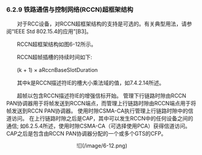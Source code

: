 ### 6.2.9 铁路通信与控制网络(RCCN)超框架结构
　　对于RCC设备，对RCCN超框架结构的支持是可选的。有关典型用法，请参阅“IEEE Std 802.15.4的应用”[B3]。

　　RCCN超框架结构如图6-12所示。

　　RCCN超帧插槽的持续时间如下:

　　(k + 1) × aRccnBaseSlotDuration

　　其中k是RCCN描述符IE的槽大小乘法域的值，如7.4.2.14所述。

　　超帧以包含RCCN描述符IE的增强信标开始。 管理下行链路时隙由RCCN PAN协调器用于将帧发送到RCCN端点，而管理上行链路时隙由RCCN端点用于将帧发送到RCCN PAN协调器。
使用时隙CSMA-CA执行管理上行链路时隙中的信道访问。 在上行链路时隙之后是CAP，其中可以发生RCCN中的任何设备之间的通信; 如6.2.5.4所述，使用时隙CSMA-CA（可选择使用PCA）获得信道访问。 CAP之后是包含由RCCN PAN协调器分配的一个或多个GTS的CFP。

<div align=center>![](/image/6-12.png)


